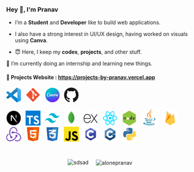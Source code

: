 <!---
alonepranav/alonepranav is a ✨ special ✨ repository because its `README.md` (this file) appears on your GitHub profile.
You can click the Preview link to take a look at your changes.
--->
 
### Hey 👋, I'm Pranav
  
- I’m a **Student** and **Developer** like to build web applications.

- I also have a strong interest in UI/UX design, having worked on visuals using **Canva**.

- 😇 Here, I keep my **codes**, **projects**, and other stuff.
 

🌱 I’m currently doing an internship and learning new things.  
  
#### **🔗 Projects Website** : <a href="https://projects-by-pranav.vercel.app">https://projects-by-pranav.vercel.app</a>  

<!-- <p style="font-size:25px; margin-top:20px;">

## 👨‍💻 ➡️ 
</p> -->

<p style="margin-top:10px"></p>

<img src="./img/tools/vscode.png" alt="VS Code" width="40" height="40"/>&nbsp;&nbsp;
<img src="./img/tools/git.png" alt="GIT" width="40" height="40"/>&nbsp;&nbsp;
<img src="./img/tools/canva.png" alt="Canva" width="40" height="40"/>&nbsp;&nbsp;
<img src="./img/tools/github.png" alt="Github" width="40" height="40"/>&nbsp;&nbsp;

<img src="./img/nextjs.png" alt="NextJS" width="40" height="40"/>&nbsp;&nbsp;
<img src="./img/typescript.png" alt="Typescript" width="40" height="40"/>&nbsp;&nbsp;
<img src="./img/tailwindcss.png" alt="Tailwind CSS" width="40" height="40"/>&nbsp;&nbsp;
<img src="./img/mongodb.png" alt="MongoDB" width="40" height="40"/>&nbsp;&nbsp;
<img src="./img/expressjs.png" alt="ExpressJS" width="40" height="40"/>&nbsp;&nbsp;
<img src="./img/reactjs.png" alt="ReactJS" width="40" height="40"/>&nbsp;&nbsp;
<img src="./img/nodejs.jpg" alt="NodeJS" width="40" height="40"/>&nbsp;&nbsp;
<img src="./img/java.png" alt="Java" width="45" height="45"/>&nbsp;&nbsp;
<img src="./img/firebase.png" alt="Firebase" width="40" height="40"/>&nbsp;&nbsp;
<img src="./img/redux.png" alt="Redux" width="40" height="40"/>&nbsp;&nbsp;
<img src="./img/html.png" alt="HTML" width="40" height="40"/>&nbsp;&nbsp;
<img src="./img/css.png" alt="CSS" width="40" height="40"/>&nbsp;&nbsp;
<img src="./img/js.png" alt="Javascript" width="40" height="40"/>&nbsp;&nbsp;
<img src="./img/c.png" alt="C" width="40" height="40"/>&nbsp;&nbsp;
<img src="./img/c++.png" alt="C++" width="40" height="40"/>&nbsp;&nbsp;
<img src="./img/python.png" alt="Python" width="40" height="40"/>&nbsp;&nbsp;
 
<p style="font-size:25px; margin-top:30px;">

<!-- ## 📊 GitHub Stats :</p> -->
<div style="display:flex; justify-content:center; gap:20px; flex-wrap:wrap;">
    <p>
        <img  src="https://github-readme-streak-stats.herokuapp.com/?user=alonepranav&" alt="sdsad" />
    </p>
    <p>
        <img align="center" src="https://github-readme-stats.vercel.app/api/top-langs/?username=alonepranav&hide_border=false&include_all_commits=truese&count_private=true&layout=compact" alt="alonepranav" />
    </p>
</div>

<!-- <p style="font-size:20px; margin-top:20px; font-weight:400">🌐 Connect with me </p>

[![Twitter](https://img.shields.io/badge/Twitter-%231DA1F2.svg?logo=Twitter&logoColor=white)](https://twitter.com/pranavshilavane)
[![Instagram](https://img.shields.io/badge/Instagram-%23E4405F.svg?logo=Instagram&logoColor=white)](https://instagram.com/pranavshilavane)
[![LinkedIn](https://img.shields.io/badge/LinkedIn-%230077B5.svg?logo=linkedin&logoColor=white)](https://www.linkedin.com/in/pranav-shilavane-9245b8236)  -->
